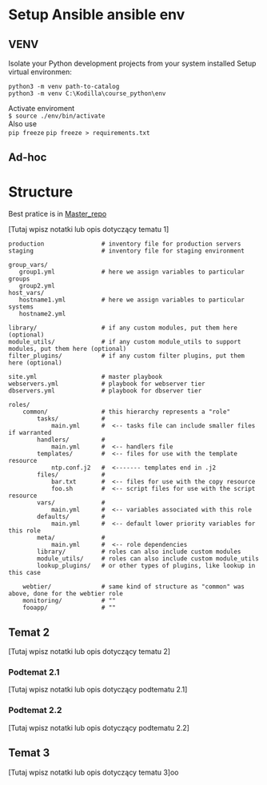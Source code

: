 # Setup Ansible ansible env

## VENV
Isolate your Python development projects from your system installed 
Setup virtual environmen:  

```python3 -m venv path-to-catalog```  
```python3 -m venv C:\Kodilla\course_python\env```

Activate enviroment  
``` $ source ./env/bin/activate ```  
Also use  
```pip freeze```
```pip freeze > requirements.txt```

## Ad-hoc

# Structure 

Best pratice is in [Master_repo](https://docs.ansible.com/ansible/2.8/user_guide/playbooks_best_practices.html)

[Tutaj wpisz notatki lub opis dotyczący tematu 1]

```
production                # inventory file for production servers
staging                   # inventory file for staging environment

group_vars/
   group1.yml             # here we assign variables to particular groups
   group2.yml
host_vars/
   hostname1.yml          # here we assign variables to particular systems
   hostname2.yml

library/                  # if any custom modules, put them here (optional)
module_utils/             # if any custom module_utils to support modules, put them here (optional)
filter_plugins/           # if any custom filter plugins, put them here (optional)

site.yml                  # master playbook
webservers.yml            # playbook for webserver tier
dbservers.yml             # playbook for dbserver tier

roles/
    common/               # this hierarchy represents a "role"
        tasks/            #
            main.yml      #  <-- tasks file can include smaller files if warranted
        handlers/         #
            main.yml      #  <-- handlers file
        templates/        #  <-- files for use with the template resource
            ntp.conf.j2   #  <------- templates end in .j2
        files/            #
            bar.txt       #  <-- files for use with the copy resource
            foo.sh        #  <-- script files for use with the script resource
        vars/             #
            main.yml      #  <-- variables associated with this role
        defaults/         #
            main.yml      #  <-- default lower priority variables for this role
        meta/             #
            main.yml      #  <-- role dependencies
        library/          # roles can also include custom modules
        module_utils/     # roles can also include custom module_utils
        lookup_plugins/   # or other types of plugins, like lookup in this case

    webtier/              # same kind of structure as "common" was above, done for the webtier role
    monitoring/           # ""
    fooapp/               # ""
```

## Temat 2

[Tutaj wpisz notatki lub opis dotyczący tematu 2]

### Podtemat 2.1

[Tutaj wpisz notatki lub opis dotyczący podtematu 2.1]

### Podtemat 2.2

[Tutaj wpisz notatki lub opis dotyczący podtematu 2.2]

## Temat 3

[Tutaj wpisz notatki lub opis dotyczący tematu 3]oo